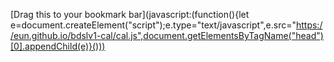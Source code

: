 [Drag this to your bookmark bar](javascript:(function(){let e=document.createElement("script");e.type="text/javascript",e.src="https://eun.github.io/bdslv1-cal/cal.js",document.getElementsByTagName("head")[0].appendChild(e)}()))
